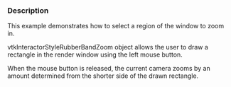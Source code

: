 ### Description

This example demonstrates how to select a region of the window to zoom in.

vtkInteractorStyleRubberBandZoom object allows the user to draw a rectangle in the render window using the left mouse button. 

When the mouse button is released, the current camera zooms by an amount determined from the shorter side of the drawn rectangle.
